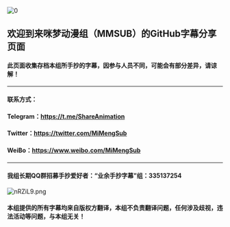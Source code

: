 ![0](https://s2.ax1x.com/2019/06/24/ZkQQFU.png)

## 欢迎到来咪梦动漫组（MMSUB）的GitHub字幕分享页面


#### 此页面收集存档本组所手抄的字幕，因参与人员不同，可能会有部分差异，请谅解！

---

#### 联系方式：

#### Telegram：https://t.me/ShareAnimation

#### Twitter：https://twitter.com/MiMengSub

#### WeiBo：https://www.weibo.com/MiMengSub

---

#### 我组长期QQ群招募手抄爱好者：“业余手抄字幕”组：335137254

![nRZiL9.png](https://s2.ax1x.com/2019/09/16/nRZiL9.png)

#### 本组提供的所有字幕均来自版权方翻译，本组不负责翻译问题，任何涉及歧视，违法活动等问题，与本组无关！
